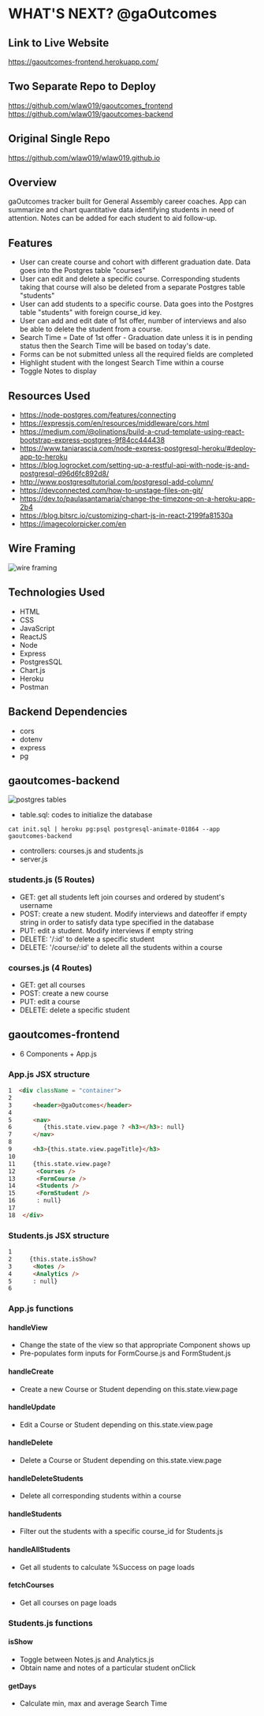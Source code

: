 # WHAT'S NEXT? @gaOutcomes

## Link to Live Website

https://gaoutcomes-frontend.herokuapp.com/

## Two Separate Repo to Deploy
https://github.com/wlaw019/gaoutcomes_frontend
https://github.com/wlaw019/gaoutcomes-backend

## Original Single Repo
https://github.com/wlaw019/wlaw019.github.io

## Overview

gaOutcomes tracker built for General Assembly career coaches.  App can summarize and chart quantitative data identifying students in need of attention.  Notes can be added for each student to aid follow-up.  

## Features

- User can create course and cohort with different graduation date.  Data goes into the Postgres table "courses"
- User can edit and delete a specific course.  Corresponding students taking that course will also be deleted from a separate Postgres table "students"
- User can add students to a specific course.  Data goes into the Postgres table "students" with foreign course_id key.
- User can add and edit date of 1st offer, number of interviews and also be able to delete the student from a course.
- Search Time = Date of 1st offer - Graduation date unless it is in pending status then the Search Time will be based on today's date.
- Forms can be not submitted unless all the required fields are completed
- Highlight student with the longest Search Time within a course
- Toggle Notes to display

## Resources Used

- https://node-postgres.com/features/connecting
- https://expressjs.com/en/resources/middleware/cors.html
- https://medium.com/@olinations/build-a-crud-template-using-react-bootstrap-express-postgres-9f84cc444438
- https://www.taniarascia.com/node-express-postgresql-heroku/#deploy-app-to-heroku
- https://blog.logrocket.com/setting-up-a-restful-api-with-node-js-and-postgresql-d96d6fc892d8/
- http://www.postgresqltutorial.com/postgresql-add-column/
- https://devconnected.com/how-to-unstage-files-on-git/
- https://dev.to/paulasantamaria/change-the-timezone-on-a-heroku-app-2b4
- https://blog.bitsrc.io/customizing-chart-js-in-react-2199fa81530a
- https://imagecolorpicker.com/en

## Wire Framing
![wire framing](img/wireFraming.jpg)

## Technologies Used

- HTML
- CSS
- JavaScript
- ReactJS
- Node
- Express
- PostgresSQL
- Chart.js
- Heroku
- Postman

## Backend Dependencies

- cors
- dotenv
- express
- pg

## gaoutcomes-backend
![postgres tables](img/postgresTables.png)
- table.sql: codes to initialize the database
```terminal
cat init.sql | heroku pg:psql postgresql-animate-01864 --app gaoutcomes-backend
```
- controllers: courses.js and students.js
- server.js

### students.js (5 Routes)
- GET: get all students left join courses and ordered by student's username
- POST: create a new student.  Modify interviews and dateoffer if empty string in order to satisfy data type specified in the database
- PUT: edit a student.  Modify interviews if empty string
- DELETE: '/:id' to delete a specific student
- DELETE: '/course/:id' to delete all the students within a course

### courses.js (4 Routes)
- GET: get all courses
- POST: create a new course
- PUT: edit a course
- DELETE: delete a specific student

## gaoutcomes-frontend
- 6 Components + App.js

### App.js JSX structure
```html
1  <div className = "container">
2  
3      <header>@gaOutcomes</header>
4
5      <nav>
6         {this.state.view.page ? <h3></h3>: null}   
7      </nav>
8      
9      <h3>{this.state.view.pageTitle}</h3>
10     
11     {this.state.view.page?
12      <Courses />
13      <FormCourse />
14      <Students />
15      <FormStudent />
16      : null}
17
18  </div>
```

### Students.js JSX structure
```html
1     
2     {this.state.isShow?
3      <Notes />
4      <Analytics />
5      : null}
6
```
### App.js functions
#### handleView
- Change the state of the view so that appropriate Component shows up
- Pre-populates form inputs for FormCourse.js and FormStudent.js

#### handleCreate
- Create a new Course or Student depending on this.state.view.page

#### handleUpdate
- Edit a Course or Student depending on this.state.view.page

#### handleDelete
- Delete a Course or Student depending on this.state.view.page

#### handleDeleteStudents
- Delete all corresponding students within a course

#### handleStudents
- Filter out the students with a specific course_id for Students.js

#### handleAllStudents
- Get all students to calculate %Success on page loads

#### fetchCourses
- Get all courses on page loads

### Students.js functions
#### isShow
- Toggle between Notes.js and Analytics.js
- Obtain name and notes of a particular student onClick

#### getDays
- Calculate min, max and average Search Time
